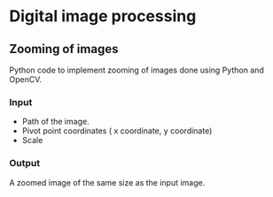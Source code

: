 # Digital image processing

## Zooming of images
Python code to implement zooming of images done using Python and OpenCV.

### Input
* Path of the image.
* Pivot point coordinates ( x coordinate, y coordinate)
* Scale 
 ### Output
 A  zoomed image of the same size as the input image.
 
 
